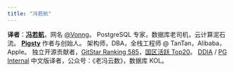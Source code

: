 ```yaml
---
title: "冯若航"
---
```


**译者**：[**冯若航**](https://vonng.com)，网名 [@Vonng](https://github.com/Vonng)。
PostgreSQL 专家，数据库老司机，云计算泥石流。
[**Pigsty**](https://pgsty.com) 作者与创始人。
架构师，DBA，全栈工程师 @ TanTan，Alibaba，Apple。
独立开源贡献者，[GitStar Ranking 585](https://gitstar-ranking.com/Vonng)，[国区活跃 Top20](https://committers.top/china)。
[DDIA](https://ddia.pigsty.io) / [PG Internal](https://pgint.vonng.com) 中文版译者，公众号：《老冯云数》，数据库 KOL。
